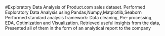 #Exploratory Data Analysis of Product.com sales dataset.
Performed  Exploratory Data Analysis using Pandas,Numpy,Matplotlib,Seaborn
Performed standard analysis framework: Data cleaning, Pre-processing, EDA, Optimization and Visualization.
Retrieved useful insights from the data, 
Presented all of them in the form
of an analytical report to the company

